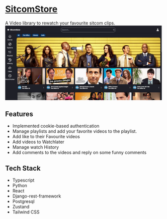 # [SitcomStore](https://sitcomstore.vercel.app/)
A Video library to rewatch your favourite sitcom clips.
[![SitcomStore](./public/Sitcomstore.png)](https://sitcomstore.vercel.app/)

## Features

- Implemented cookie-based authentication
- Manage playlists and add your favorite videos to the playlist.
- Add like to their Favourite videos
- Add videos to Watchlater
- Manage watch History
- Add comments to the videos and reply on some funny comments
   

## Tech Stack
- Typescript
- Python
- React
- Django-rest-framework
- Postgresql
- Zustand
- Tailwind CSS
